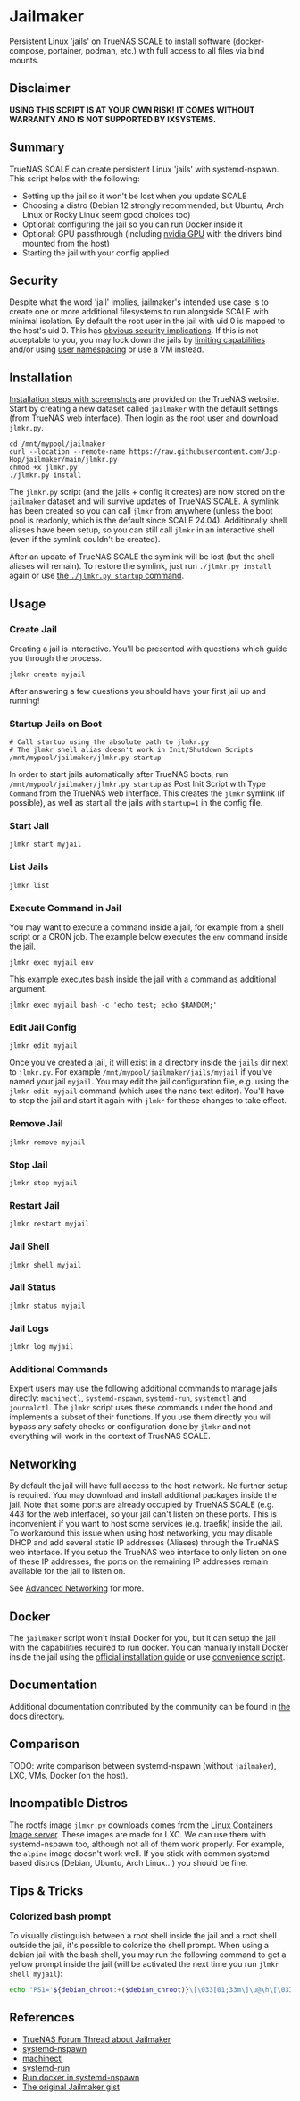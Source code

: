 # Jailmaker

Persistent Linux 'jails' on TrueNAS SCALE to install software (docker-compose, portainer, podman, etc.) with full access to all files via bind mounts.

## Disclaimer

**USING THIS SCRIPT IS AT YOUR OWN RISK! IT COMES WITHOUT WARRANTY AND IS NOT SUPPORTED BY IXSYSTEMS.**

## Summary

TrueNAS SCALE can create persistent Linux 'jails' with systemd-nspawn. This script helps with the following:

- Setting up the jail so it won't be lost when you update SCALE
- Choosing a distro (Debian 12 strongly recommended, but Ubuntu, Arch Linux or Rocky Linux seem good choices too)
- Optional: configuring the jail so you can run Docker inside it
- Optional: GPU passthrough (including [nvidia GPU](README.md#nvidia-gpu) with the drivers bind mounted from the host)
- Starting the jail with your config applied

## Security

Despite what the word 'jail' implies, jailmaker's intended use case is to create one or more additional filesystems to run alongside SCALE with minimal isolation. By default the root user in the jail with uid 0 is mapped to the host's uid 0. This has [obvious security implications](https://linuxcontainers.org/lxc/security/#privileged-containers). If this is not acceptable to you, you may lock down the jails by [limiting capabilities](https://manpages.debian.org/bookworm/systemd-container/systemd-nspawn.1.en.html#Security_Options) and/or using [user namespacing](https://manpages.debian.org/bookworm/systemd-container/systemd-nspawn.1.en.html#User_Namespacing_Options) or use a VM instead.

## Installation

[Installation steps with screenshots](https://www.truenas.com/docs/scale/scaletutorials/apps/sandboxes/) are provided on the TrueNAS website. Start by creating a new dataset called `jailmaker` with the default settings (from TrueNAS web interface). Then login as the root user and download `jlmkr.py`.

```shell
cd /mnt/mypool/jailmaker
curl --location --remote-name https://raw.githubusercontent.com/Jip-Hop/jailmaker/main/jlmkr.py
chmod +x jlmkr.py
./jlmkr.py install
```

The `jlmkr.py` script (and the jails + config it creates) are now stored on the `jailmaker` dataset and will survive updates of TrueNAS SCALE. A symlink has been created so you can call `jlmkr` from anywhere (unless the boot pool is readonly, which is the default since SCALE 24.04). Additionally shell aliases have been setup, so you can still call `jlmkr` in an interactive shell (even if the symlink couldn't be created).

After an update of TrueNAS SCALE the symlink will be lost (but the shell aliases will remain). To restore the symlink, just run `./jlmkr.py install` again or use [the `./jlmkr.py startup` command](#startup-jails-on-boot).

## Usage

### Create Jail

Creating a jail is interactive. You'll be presented with questions which guide you through the process.

```shell
jlmkr create myjail
```

After answering a few questions you should have your first jail up and running!

### Startup Jails on Boot

```shell
# Call startup using the absolute path to jlmkr.py
# The jlmkr shell alias doesn't work in Init/Shutdown Scripts
/mnt/mypool/jailmaker/jlmkr.py startup
```

In order to start jails automatically after TrueNAS boots, run `/mnt/mypool/jailmaker/jlmkr.py startup` as Post Init Script with Type `Command` from the TrueNAS web interface. This creates the `jlmkr` symlink (if possible), as well as start all the jails with `startup=1` in the config file.

### Start Jail

```shell
jlmkr start myjail
```

### List Jails

```shell
jlmkr list
```

### Execute Command in Jail

You may want to execute a command inside a jail, for example from a shell script or a CRON job. The example below executes the `env` command inside the jail.

```shell
jlmkr exec myjail env
```

This example executes bash inside the jail with a command as additional argument.

```shell
jlmkr exec myjail bash -c 'echo test; echo $RANDOM;'
```

### Edit Jail Config

```shell
jlmkr edit myjail
```

Once you've created a jail, it will exist in a directory inside the `jails` dir next to `jlmkr.py`. For example `/mnt/mypool/jailmaker/jails/myjail` if you've named your jail `myjail`. You may edit the jail configuration file, e.g. using the `jlmkr edit myjail` command (which uses the nano text editor). You'll have to stop the jail and start it again with `jlmkr` for these changes to take effect.

### Remove Jail

```shell
jlmkr remove myjail
```

### Stop Jail

```shell
jlmkr stop myjail
```

### Restart Jail

```shell
jlmkr restart myjail
```

### Jail Shell

```shell
jlmkr shell myjail
```

### Jail Status

```shell
jlmkr status myjail
```

### Jail Logs

```shell
jlmkr log myjail
```

### Additional Commands

Expert users may use the following additional commands to manage jails directly: `machinectl`, `systemd-nspawn`, `systemd-run`, `systemctl` and `journalctl`. The `jlmkr` script uses these commands under the hood and implements a subset of their functions. If you use them directly you will bypass any safety checks or configuration done by `jlmkr` and not everything will work in the context of TrueNAS SCALE.

## Networking

By default the jail will have full access to the host network. No further setup is required. You may download and install additional packages inside the jail. Note that some ports are already occupied by TrueNAS SCALE (e.g. 443 for the web interface), so your jail can't listen on these ports. This is inconvenient if you want to host some services (e.g. traefik) inside the jail. To workaround this issue when using host networking, you may disable DHCP and add several static IP addresses (Aliases) through the TrueNAS web interface. If you setup the TrueNAS web interface to only listen on one of these IP addresses, the ports on the remaining IP addresses remain available for the jail to listen on.

See [Advanced Networking](./NETWORKING.md) for more.

## Docker

The `jailmaker` script won't install Docker for you, but it can setup the jail with the capabilities required to run docker. You can manually install Docker inside the jail using the [official installation guide](https://docs.docker.com/engine/install/#server) or use [convenience script](https://get.docker.com).

## Documentation

Additional documentation contributed by the community can be found in [the docs directory](./docs/).

## Comparison

TODO: write comparison between systemd-nspawn (without `jailmaker`), LXC, VMs, Docker (on the host).

## Incompatible Distros

The rootfs image `jlmkr.py` downloads comes from the [Linux Containers Image server](https://images.linuxcontainers.org). These images are made for LXC. We can use them with systemd-nspawn too, although not all of them work properly. For example, the `alpine` image doesn't work well. If you stick with common systemd based distros (Debian, Ubuntu, Arch Linux...) you should be fine.

## Tips & Tricks

### Colorized bash prompt

To visually distinguish between a root shell inside the jail and a root shell outside the jail, it's possible to colorize the shell prompt. When using a debian jail with the bash shell, you may run the following command to get a yellow prompt inside the jail (will be activated the next time you run `jlmkr shell myjail`):

```bash
echo "PS1='${debian_chroot:+($debian_chroot)}\[\033[01;33m\]\u@\h\[\033[00m\]:\[\033[01;34m\]\w\[\033[00m\]\$ '" >> ~/.bashrc
```

## References

- [TrueNAS Forum Thread about Jailmaker](https://www.truenas.com/community/threads/linux-jails-experimental-script.106926/)
- [systemd-nspawn](https://manpages.debian.org/bullseye/systemd-container/systemd-nspawn.1.en.html)
- [machinectl](https://manpages.debian.org/bullseye/systemd-container/machinectl.1.en.html)
- [systemd-run](https://manpages.debian.org/bullseye/systemd/systemd-run.1.en.html)
- [Run docker in systemd-nspawn](https://wiki.archlinux.org/title/systemd-nspawn#Run_docker_in_systemd-nspawn)
- [The original Jailmaker gist](https://gist.github.com/Jip-Hop/4704ba4aa87c99f342b2846ed7885a5d)
